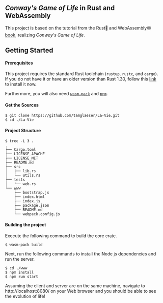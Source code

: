 ## _Conway's Game of Life_ in Rust and WebAssembly
This project is based on the tutorial from the Rust🦀 and WebAssembly🕸 [book](https://rustwasm.github.io/docs/book/), realizing _Conway's Game of Life_.

## Getting Started

#### Prerequisites
This project requires the standard Rust toolchain (`rustup`, `rustc`, and `cargo`). If you do not have it or have an older version than
Rust 1.30, follow this [link](https://www.rust-lang.org/tools/install) to install it now.

Furthermore, you will also need [`wasm-pack`](https://rustwasm.github.io/wasm-pack/installer/) and 
[`npm`](https://www.npmjs.com/get-npm).
  
#### Get the Sources
```
$ git clone https://github.com/tamglaeser/La-Vie.git
$ cd ./La-Vie
```
#### Project Structure

```
$ tree -L 3 .
.
├── Cargo.toml
├── LICENSE_APACHE
├── LICENSE_MIT
├── README.md
├── src
│   ├── lib.rs
│   └── utils.rs
├── tests
│   └── web.rs
└── www
    ├── bootstrap.js
    ├── index.html
    ├── index.js
    ├── package.json
    ├── README.md
    └── webpack.config.js     
```

#### Building the project
Execute the following command to build the core crate.
```
$ wasm-pack build
```
Next, run the following commands to install the Node.js dependencies and run the server.
```
$ cd ./www
$ npm install
$ npm run start
```
Assuming the client and server are on the same machine, navigate to http://localhost:8080/ on your Web browser and you should be able to see
the evolution of life!